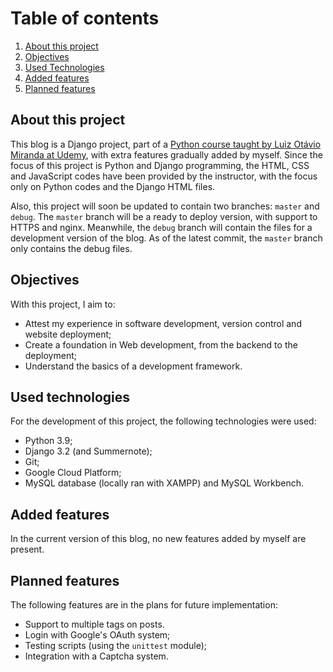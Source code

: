 # Table of contents
1. [About this project](#about)
2. [Objectives](#objectives)
3. [Used Technologies](#techs)
4. [Added features](#features)
5. [Planned features](#planned)

## About this project <a name="#about"></a>
This blog is a Django project, part of a <a href="https://www.udemy.com/course/python-3-do-zero-ao-avancado/">Python course taught by Luiz Otávio Miranda at Udemy</a>, with extra features gradually added by myself. Since the focus of this project is Python and Django programming, the HTML, CSS and JavaScript codes have been provided by the instructor, with the focus only on Python codes and the Django HTML files.

Also, this project will soon be updated to contain two branches: `master` and `debug`. The `master` branch will be a ready to deploy version, with support to HTTPS and nginx. Meanwhile, the `debug` branch will contain the files for a development version of the blog. As of the latest commit, the `master` branch only contains the debug files.

## Objectives <a name="#objectives"></a>
With this project, I aim to:
 - Attest my experience in software development, version control and website deployment;
 - Create a foundation in Web development, from the backend to the deployment;
 - Understand the basics of a development framework.

## Used technologies <a name="#techs"></a>
For the development of this project,  the following technologies were used:
 - Python 3.9;
 - Django 3.2 (and Summernote);
 - Git;
 - Google Cloud Platform;
 - MySQL database (locally ran with XAMPP) and MySQL Workbench.

## Added features <a name="#features"></a>
In the current version of this blog, no new features added by myself are present.


## Planned features <a name="#planned"></a>
The following features are in the plans for future implementation:
 - Support to multiple tags on posts.
 - Login with Google's OAuth system;
 - Testing scripts (using the `unittest` module);
 - Integration with a Captcha system.
